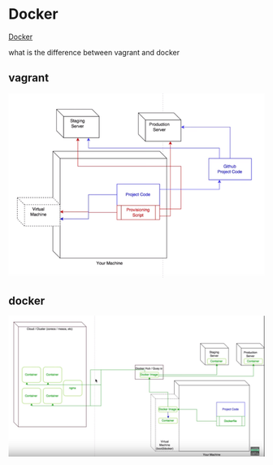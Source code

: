 
# Docker

[Docker](https://www.docker.com/)

what is the difference between vagrant and docker

vagrant
----
![vagrant](../images/vagrant.png)

docker
----
![docker](../images/docker.png)